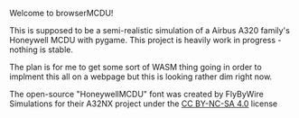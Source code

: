 Welcome to browserMCDU!

This is supposed to be a semi-realistic simulation of a Airbus A320 family's Honeywell MCDU with pygame. 
This project is heavily work in progress - nothing is stable.

The plan is for me to get some sort of WASM thing going in order to implment this all on a webpage but this is looking rather dim right now.

The open-source "HoneywellMCDU" font was created by FlyByWire Simulations for their A32NX project under the [CC BY-NC-SA 4.0](https://creativecommons.org/licenses/by-nc-sa/4.0/) license

